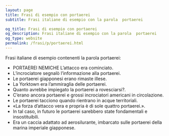 ```yaml
---
layout: page
title: Frasi di esempio con portaerei 
subtitle: Frasi italiane di esempio con la parola  portaerei

og_title: Frasi di esempio con portaerei 
og_description: Frasi italiane di esempio con la parola  portaerei
og_type: website
permalink: /frasi/p/portaerei.html
---
```


Frasi italiane di esempio contenenti la parola portaerei:


- PORTAEREI NEMICHE L’attacco era cominciato.
- L’incrociatore segnalò l’informazione alla portaerei.
- Le portaerei giapponesi erano rimaste illese.
- La Yorktown era l’ammiraglia delle portaerei.
- Quanto avrebbe impiegato la portaerei a rovesciarsi?.
- C’erano ancora portaerei e grossi incrociatori americani in circolazione.
- Le portaerei tacciono quando rientrano in acque territoriali.
- «La forza d’attacco vera e propria è di sole quattro portaerei.».
- In tal caso, in futuro le portaerei sarebbero state fondamentali e insostituibili.
- Era un caccia adattato ad aerosilurante, imbarcato sulle portaerei della marina imperiale giapponese.

